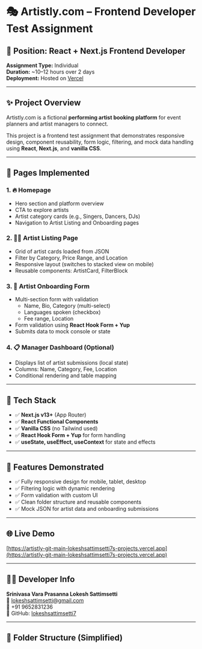 # 🎭 Artistly.com – Frontend Developer Test Assignment

## 📌 Position: React + Next.js Frontend Developer  
**Assignment Type:** Individual  
**Duration:** ~10–12 hours over 2 days  
**Deployment:** Hosted on [Vercel](https://vercel.com)

---

## ✨ Project Overview

Artistly.com is a fictional **performing artist booking platform** for event planners and artist managers to connect.

This project is a frontend test assignment that demonstrates responsive design, component reusability, form logic, filtering, and mock data handling using **React**, **Next.js**, and **vanilla CSS**.

---

## 🔹 Pages Implemented

### 1. 🔥 Homepage
- Hero section and platform overview
- CTA to explore artists
- Artist category cards (e.g., Singers, Dancers, DJs)
- Navigation to Artist Listing and Onboarding pages

### 2. 🧑‍🎤 Artist Listing Page
- Grid of artist cards loaded from JSON
- Filter by Category, Price Range, and Location
- Responsive layout (switches to stacked view on mobile)
- Reusable components: ArtistCard, FilterBlock

### 3. 📝 Artist Onboarding Form
- Multi-section form with validation
  - Name, Bio, Category (multi-select)
  - Languages spoken (checkbox)
  - Fee range, Location
- Form validation using **React Hook Form + Yup**
- Submits data to mock console or state

### 4. 📋 Manager Dashboard (Optional)
- Displays list of artist submissions (local state)
- Columns: Name, Category, Fee, Location
- Conditional rendering and table mapping

---

## 🧱 Tech Stack

- ✅ **Next.js v13+** (App Router)
- ✅ **React Functional Components**
- ✅ **Vanilla CSS** (no Tailwind used)
- ✅ **React Hook Form + Yup** for form handling
- ✅ **useState, useEffect, useContext** for state and effects

---

## 🧪 Features Demonstrated

- ✅ Fully responsive design for mobile, tablet, desktop
- ✅ Filtering logic with dynamic rendering
- ✅ Form validation with custom UI
- ✅ Clean folder structure and reusable components
- ✅ Mock JSON for artist data and onboarding submissions

---

## 🌐 Live Demo

[https://artistly-git-main-lokeshsattimsetti7s-projects.vercel.app](https://artistly-git-main-lokeshsattimsetti7s-projects.vercel.app)

---

## 🧑‍💻 Developer Info

**Srinivasa Vara Prasanna Lokesh Sattimsetti**  
📧 lokeshsattimsetti@gmail.com  
📱 +91 9652831236  
🔗 GitHub: [lokeshsattimsetti7](https://github.com/lokeshsattimsetti7)

---

## 📁 Folder Structure (Simplified)


